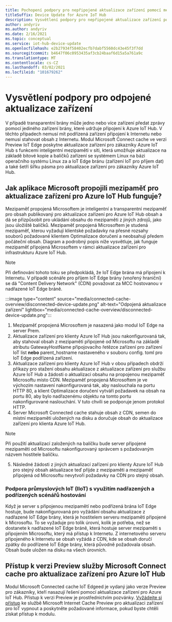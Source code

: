 ```yaml
---
title: Pochopení podpory pro nepřipojené aktualizace zařízení pomocí mezipaměti připojené k Microsoftu | Microsoft Docs
titleSuffix: Device Update for Azure IoT Hub
description: Vysvětlení podpory pro nepřipojené aktualizace zařízení pomocí mezipaměti připojené k Microsoftu
author: andyriv
ms.author: andyriv
ms.date: 2/16/2021
ms.topic: conceptual
ms.service: iot-hub-device-update
ms.openlocfilehash: e2b27934f58402ecfb7dabf5560dc43e45f3f7dd
ms.sourcegitcommit: b4647f06c0953435af3cb24baaf6d15a5a761a9c
ms.translationtype: MT
ms.contentlocale: cs-CZ
ms.lasthandoff: 03/02/2021
ms.locfileid: "101679262"
---
```

# <a name="understand-support-for-disconnected-device-updates"></a>Vysvětlení podpory pro odpojené aktualizace zařízení

V případě transparentní brány může jedno nebo více zařízení předat zprávy pomocí jediného zařízení brány, které udržuje připojení k Azure IoT Hub. V těchto případech nemusí mít podřízená zařízení připojení k Internetu nebo nemusí stahovat obsah z Internetu. Modul Microsoft Connect cache ve verzi Preview IoT Edge poskytne aktualizace zařízení pro zákazníky Azure IoT Hub s funkcemi inteligentní mezipaměti v síti, která umožňuje aktualizace na základě bitové kopie a balíčků zařízení se systémem Linux na bázi operačního systému Linux za a IoT Edge bránu (zařízení IoT pro příjem dat) a také šetří šířku pásma pro aktualizace zařízení pro zákazníky Azure IoT Hub.

## <a name="how-does-microsoft-connected-cache-preview-for-device-update-for-azure-iot-hub-work"></a>Jak aplikace Microsoft propojili mezipaměť pro aktualizace zařízení pro Azure IoT Hub funguje?

Mezipaměť propojená Microsoftem je inteligentní a transparentní mezipaměť pro obsah publikovaný pro aktualizace zařízení pro Azure IoT Hub obsah a dá se přizpůsobit pro ukládání obsahu do mezipaměti z jiných zdrojů, jako jsou úložiště balíčků. Mezipaměť propojená Microsoftem je studená mezipaměť, kterou vyžadují klientské požadavky na přesné rozsahy souborů požadované klientem Optimalizace doručení a neobsahují předem počáteční obsah. Diagram a podrobný popis níže vysvětluje, jak funguje mezipaměť připojená Microsoftem v rámci aktualizace zařízení pro infrastrukturu Azure IoT Hub.

>[!Note]
>Při definování tohoto toku se předpokládá, že IoT Edge brána má připojení k Internetu. V případě scénáře pro příjem IoT Edge brány (vnořený hraniční) se dá "Content Delivery Network" (CDN) považovat za MCC hostovanou v nadřazené IoT Edge bráně.

  :::image type="content" source="media/connected-cache-overview/disconnected-device-update.png" alt-text="Odpojená aktualizace zařízení" lightbox="media/connected-cache-overview/disconnected-device-update.png":::

1. Mezipaměť propojená Microsoftem je nasazená jako modul IoT Edge na server Prem.
2. Aktualizace zařízení pro klienty Azure IoT Hub jsou nakonfigurovaná tak, aby stahoval obsah z mezipaměti připojené od Microsoftu na základě atributu GatewayHostName připojovacího řetězce zařízení pro zařízení IoT list **nebo** parent_hostname nastaveného v souboru config. toml pro IoT Edge podřízená zařízení.
3. Aktualizace zařízení pro klienty Azure IoT Hub v obou případech obdrží příkazy pro stažení obsahu aktualizace z aktualizace zařízení pro službu Azure IoT Hub a žádosti o aktualizaci obsahu na propojenou mezipaměť Microsoftu místo CDN. Mezipaměť propojená Microsoftem je ve výchozím nastavení nakonfigurovaná tak, aby naslouchala na portu HTTP 80, a klient Optimalizace doručení vytváří požadavek na obsah na portu 80, aby bylo nadřazenému objektu na tomto portu nakonfigurované naslouchání.  V tuto chvíli se podporuje jenom protokol HTTP.
4. Server Microsoft Connected cache stahuje obsah z CDN, semen do místní mezipaměti uložených na disku a doručuje obsah do aktualizace zařízení pro klienta Azure IoT Hub.
   
>[!Note]
>Při použití aktualizací založených na balíčku bude server připojené mezipaměti od Microsoftu nakonfigurovaný správcem s požadovaným názvem hostitele balíčku.

5. Následné žádosti z jiných aktualizací zařízení pro klienty Azure IoT Hub pro stejný obsah aktualizace teď přijde z mezipaměti a mezipaměť připojená od Microsoftu nevytvoří požadavky na CDN pro stejný obsah.

### <a name="supporting-industrial-iot-iiot-with-parentchild-hosting-scenarios"></a>Podpora průmyslových IoT (IIoT) s využitím nadřazených a podřízených scénářů hostování

Když je server s připojenou mezipamětí nebo podřízená brána IoT Edge hostuje, bude nakonfigurovaná pro vyžádání obsahu aktualizace z nadřazené IoT Edge brány, která je hostitelem serveru mezipaměti připojené k Microsoftu. To se vyžaduje pro tolik úrovní, kolik je potřeba, než se dostanete k nadřazené IoT Edge bráně, která hostuje server mezipaměti s připojením Microsoftu, který má přístup k Internetu. Z internetového serveru připojeného k Internetu se obsah vyžádá z CDN, kde se obsah doručí zpátky do podřízené IoT Edge brány, která původně požadovala obsah. Obsah bude uložen na disku na všech úrovních.

## <a name="access-to-the-microsoft-connected-cache-preview-for-device-update-for-azure-iot-hub"></a>Přístup k verzi Preview služby Microsoft Connect cache pro aktualizace zařízení pro Azure IoT Hub

Modul Microsoft Connected cache IoT Edgeed je vydaný jako verze Preview pro zákazníky, kteří nasazují řešení pomocí aktualizace zařízení pro Azure IoT Hub. Přístup k verzi Preview je prostřednictvím pozvánky. [Vyžádejte si přístup](https://aka.ms/MCCForDeviceUpdateForIoT) ke službě Microsoft Internet Cache Preview pro aktualizaci zařízení pro IoT vypnout a poskytněte požadované informace, pokud byste chtěli získat přístup k modulu.
